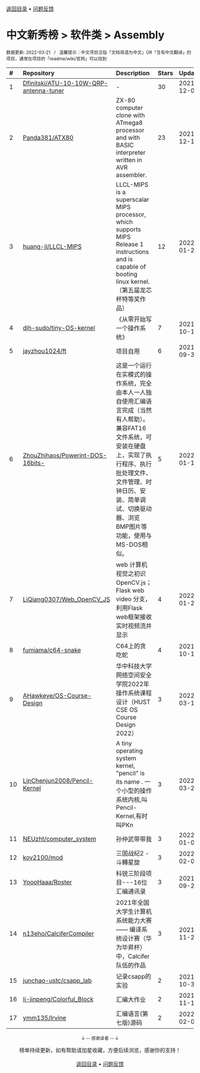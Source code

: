 <a href="https://github.com/GrowingGit/GitHub-Chinese-Top-Charts#github中文排行榜">返回目录</a> • <a href="/content/docs/feedback.md">问题反馈</a>

# 中文新秀榜 > 软件类 > Assembly
<sub>数据更新: 2022-03-21&nbsp;&nbsp;&nbsp;/&nbsp;&nbsp;&nbsp;温馨提示：中文项目泛指「文档母语为中文」OR「含有中文翻译」的项目，通常在项目的「readme/wiki/官网」可以找到</sub>

|#|Repository|Description|Stars|Updated|Created|
|:-|:-|:-|:-|:-|:-|
|1|[Dfinitski/ATU-10-10W-QRP-antenna-tuner](https://github.com/Dfinitski/ATU-10-10W-QRP-antenna-tuner)|-|30|2021-12-09|2021-05-06|
|2|[Panda381/ATX80](https://github.com/Panda381/ATX80)|ZX-80 computer clone with ATmega8 processor and with BASIC interpreter written in AVR assembler.|23|2021-12-15|2021-12-15|
|3|[huang-jl/LLCL-MIPS](https://github.com/huang-jl/LLCL-MIPS)|LLCL-MIPS is a superscalar MIPS processor, which supports MIPS Release 1 instructions and is capable of booting linux kernel. （第五届龙芯杯特等奖作品）|12|2022-01-26|2021-09-23|
|4|[djh-sudo/tiny-OS-kernel](https://github.com/djh-sudo/tiny-OS-kernel)|《从零开始写一个操作系统》|7|2021-10-10|2021-10-10|
|5|[jayzhou1024/ft](https://github.com/jayzhou1024/ft)|项目自用|6|2021-09-30|2021-03-27|
|6|[ZhouZhihaos/Powerint-DOS-16bits-](https://github.com/ZhouZhihaos/Powerint-DOS-16bits-)|这是一个运行在实模式的操作系统，完全由本人一人独自使用汇编语言完成（当然有人帮助）。兼容FAT16文件系统，可安装在硬盘上，实现了执行程序、执行批处理文件、文件管理、时钟日历、安装、简单调试、切换驱动器、浏览BMP图片等功能，使用与MS-DOS相似。|5|2022-01-19|2022-01-19|
|7|[LiQiang0307/Web_OpenCV_JS](https://github.com/LiQiang0307/Web_OpenCV_JS)|web 计算机视觉之初识OpenCV.js；Flask web  video 分支，利用Flask web框架接收实时视频流并显示|4|2022-01-26|2021-07-06|
|8|[fumiama/c64-snake](https://github.com/fumiama/c64-snake)|C64上的贪吃蛇|4|2021-10-18|2021-03-30|
|9|[AHawkeye/OS-Course-Design](https://github.com/AHawkeye/OS-Course-Design)|华中科技大学网络空间安全学院2022年操作系统课程设计（HUST CSE OS Course Design 2022）|3|2022-03-16|2022-03-03|
|10|[LinChenjun2008/Pencil-Kernel](https://github.com/LinChenjun2008/Pencil-Kernel)|A tiny operating system kernel, "pencil" is its name . 一个小型的操作系统内核,叫 Pencil-Kernel,有时叫PKn|3|2022-03-20|2021-12-16|
|11|[NEUzht/computer_system](https://github.com/NEUzht/computer_system)|孙仲武带带我|3|2022-01-09|2021-11-20|
|12|[kov2100/mod](https://github.com/kov2100/mod)|三国战纪2 - 斗轉星旋|3|2022-02-08|2021-10-17|
|13|[YoooHaaa/Roster](https://github.com/YoooHaaa/Roster)|科锐三阶段项目---16位汇编通讯录|3|2021-09-22|2021-09-22|
|14|[n13eho/CalciferCompiler](https://github.com/n13eho/CalciferCompiler)|2021年全国大学生计算机系统能力大赛—— 编译系统设计赛（华为毕昇杯）中，Calcifer队伍的作品|3|2021-11-21|2021-09-09|
|15|[junchao-ustc/csapp_lab](https://github.com/junchao-ustc/csapp_lab)|记录csapp的实验|2|2021-10-30|2021-10-16|
|16|[li-jinpeng/Colorful_Block](https://github.com/li-jinpeng/Colorful_Block)|汇编大作业|2|2021-11-10|2021-10-13|
|17|[ymm135/Irvine](https://github.com/ymm135/Irvine)|汇编语言(第七版)源码|2|2022-02-08|2021-09-06|

<div align="center">
    <p><sub>↓ -- 感谢读者 -- ↓</sub></p>
    榜单持续更新，如有帮助请加星收藏，方便后续浏览，感谢你的支持！
</div>

<br/>

<div align="center"><a href="https://github.com/GrowingGit/GitHub-Chinese-Top-Charts#github中文排行榜">返回目录</a> • <a href="/content/docs/feedback.md">问题反馈</a></div>
